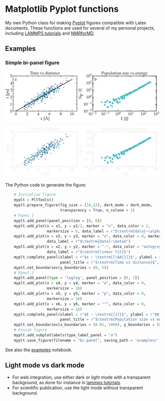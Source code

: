 # Matplotlib Pyplot functions

My own Python class for making [Pyplot](https://matplotlib.org/3.5.3/api/_as_gen/matplotlib.pyplot.html) figures compatible with Latex documents. These functions are used for several of my personal projects, including [LAMMPS tutorials](https://lammpstutorials.github.io) and 
[NMRforMD](https://nmrformd.readthedocs.io).

## Examples

### Simple bi-panel figure

![illustration](examples/bi-panel.png#gh-light-mode-only)

![illustration](examples/bi-panel-dm.png#gh-dark-mode-only)

The Python code to generate the figure:

```python
    # Initialise figure
    myplt = PltTools()
    myplt.prepare_figure(fig_size = (18,12), dark_mode = dark_mode,
                         transparency = True, n_colone = 2)
    # Panel 1
    myplt.add_panel(panel_position = [0, 0])
    myplt.add_plot(x = x1, y = y1/2, marker = "o", data_color = 2,
                   markersize = 6, data_label = r"$\textrm{data}~\alpha$")
    myplt.add_plot(x = x3, y = y3, marker = "o", data_color = 0, markersize = 10,
                   data_label = r"$\textrm{data}~\beta$")
    myplt.add_plot(x = x2, y = y2, marker = "-", data_color = "autogray",
                   data_label = r"$\textrm{linear fit}$")
    myplt.complete_panel(xlabel = r"$x ~ \textrm{[\AA{}]}$", ylabel = r"$t ~ \textrm{[ps]}$",
                         panel_title = r"$\textrm{Time vs distance}$", xpad = 10)
    myplt.set_boundaries(y_boundaries = (0, 5))
    # Panel 2
    myplt.add_panel(type = 'loglog', panel_position = [0, 1])
    myplt.add_plot(x = x4, y = y4, marker = "o", data_color = 0,
                   markersize = 16)
    myplt.add_plot(x = x5, y = y5, marker = "p", data_color = 0,
                   markersize = 16)
    myplt.add_plot(x = x6, y = y6, marker = "^", data_color = 0,
                   markersize = 16)
    myplt.complete_panel(xlabel = r"$E ~ \textrm{[J]}$", ylabel = r"$N_\textrm{p} ~ [0]$",
                         panel_title = r"$\textrm{Population size vs energy}$", xpad = 10)
    myplt.set_boundaries(x_boundaries = (0.01, 1000), y_boundaries = (0.01, 1000))
    # Finish figure
    myplt.add_subplotlabels(type_label_panel = "a")
    myplt.save_figure(filename = "bi-panel", saving_path = 'examples/', show = False)
```

See also the [examples](examples/examplesmv.ipynb) notebook.

## Light mode vs dark mode

- For web integration, use either dark or light mode with a transparent background, as done for instance in [lammps tutorials](https://lammpstutorials.github.io).
- For scientific publication, use the light mode without transparent background.